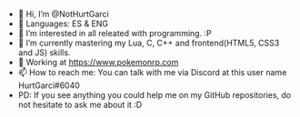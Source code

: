 - 👋 Hi, I’m @NotHurtGarci
- 🚩 Languages: ES & ENG
- 👀 I’m interested in all releated with programming. :P
- 🌱 I’m currently mastering my Lua, C, C++ and frontend(HTML5, CSS3 and JS) skills.
- 💞️ Working at https://www.pokemonrp.com
- 📫 How to reach me: You can talk with me via Discord at this user name HurtGarci#6040
- PD: If you see anything you could help me on my GitHub repositories, do not hesitate to ask me about it :D
<!---
NotHurtGarci/NotHurtGarci is a ✨ special ✨ repository because its `README.md` (this file) appears on your GitHub profile.
You can click the Preview link to take a look at your changes.
--->
